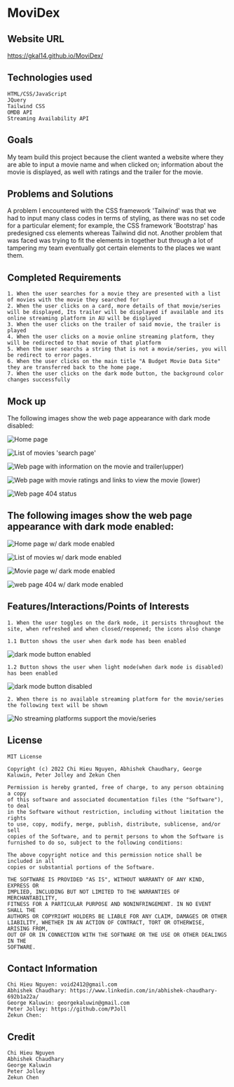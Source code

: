 # MoviDex

## Website URL
https://gkal14.github.io/MoviDex/

## Technologies used
	HTML/CSS/JavaScript
	JQuery
	Tailwind CSS
	OMDB API
	Streaming Availability API
## Goals
My team build this project because the client wanted a website where they are able to input a movie name and when clicked on; information about the movie is displayed, as well with ratings and the trailer for the movie.

## Problems and Solutions
A problem I encountered with the CSS framework 'Tailwind' was that we had to input many class codes in terms of styling, as there was no set code for a particular element; for example, the CSS framework 'Bootstrap' has predesigned css elements whereas Tailwind did not. Another problem that was faced was trying to fit the elements in together but through a lot of tampering my team eventually got certain elements to the places we want them.

## Completed Requirements
```
1. When the user searches for a movie they are presented with a list of movies with the movie they searched for
2. When the user clicks on a card, more details of that movie/series will be displayed, Its trailer will be displayed if available and its online streaming platform in AU will be displayed
3. When the user clicks on the trailer of said movie, the trailer is played
4. When the user clicks on a movie online streaming platform, they will be redirected to that movie of that platform
5. When the user searchs a string that is not a movie/series, you will be redirect to error pages.
6. When the user clicks on the main title "A Budget Movie Data Site" they are transferred back to the home page.
7. When the user clicks on the dark mode button, the background color changes successfully 
```

## Mock up

The following images show the web page appearance with dark mode disabled:

![Home page](./Assets/Images/HomepageDMO.jpg)

![List of movies 'search page'](./Assets/Images/SearchPagewithMovie.jpg)

![Web page with information on the movie and trailer(upper)](./Assets/Images/MovieInformationPage.jpg)

![Web page with movie ratings and links to view the movie (lower)](./Assets/Images/Bottomhalf%20of%20SearchPage%20with%20movie.jpg)

![Web page 404 status](./Assets/Images/404%20page.jpg)



## The following images show the web page appearance with dark mode enabled:

![Home page w/ dark mode enabled](./Assets/Images/HomepageDarkModeEnabled.jpg)

![List of movies w/ dark mode enabled](./Assets/Images/SearchPagewithmovieDarkmodeEnabled.jpg)

![Movie page w/ dark mode enabled](./Assets/Images/MovieInformationpage%20with%20Dark%20mode%20Enabled.jpg)

![web page 404 w/ dark mode enabled](./Assets/Images/404%20page%20with%20dark%20mode%20enabled.jpg)


## Features/Interactions/Points of Interests

	1. When the user toggles on the dark mode, it persists throughout the site, when refreshed and when closed/reopened; the icons also change

	1.1 Button shows the user when dark mode has been enabled

![dark mode button enabled](./Assets/Images/dark%20mode%20enabled%20and%20icon.jpg)

	1.2 Button shows the user when light mode(when dark mode is disabled) has been enabled
![dark mode button disabled](./Assets/Images/Dark%20mode%20Disabled%20and%20icon.jpg)

	2. When there is no available streaming platform for the movie/series the following text will be shown
![No streaming platforms support the movie/series](./Assets/Images/No%20streaming%20platform%20available.jpg)


## License
	MIT License

	Copyright (c) 2022 Chi Hieu Nguyen, Abhishek Chaudhary, George Kaluwin, Peter Jolley and Zekun Chen

	Permission is hereby granted, free of charge, to any person obtaining a copy
	of this software and associated documentation files (the "Software"), to deal
	in the Software without restriction, including without limitation the rights
	to use, copy, modify, merge, publish, distribute, sublicense, and/or sell
	copies of the Software, and to permit persons to whom the Software is
	furnished to do so, subject to the following conditions:

	The above copyright notice and this permission notice shall be included in all
	copies or substantial portions of the Software.

	THE SOFTWARE IS PROVIDED "AS IS", WITHOUT WARRANTY OF ANY KIND, EXPRESS OR
	IMPLIED, INCLUDING BUT NOT LIMITED TO THE WARRANTIES OF MERCHANTABILITY,
	FITNESS FOR A PARTICULAR PURPOSE AND NONINFRINGEMENT. IN NO EVENT SHALL THE
	AUTHORS OR COPYRIGHT HOLDERS BE LIABLE FOR ANY CLAIM, DAMAGES OR OTHER
	LIABILITY, WHETHER IN AN ACTION OF CONTRACT, TORT OR OTHERWISE, ARISING FROM,
	OUT OF OR IN CONNECTION WITH THE SOFTWARE OR THE USE OR OTHER DEALINGS IN THE
	SOFTWARE.

## Contact Information
	Chi Hieu Nguyen: void2412@gmail.com
	Abhishek Chaudhary: https://www.linkedin.com/in/abhishek-chaudhary-692b1a22a/
	George Kaluwin: georgekaluwin@gmail.com
	Peter Jolley: https://github.com/PJoll
	Zekun Chen: 
	
## Credit
	Chi Hieu Nguyen
	Abhishek Chaudhary
	George Kaluwin
	Peter Jolley
	Zekun Chen